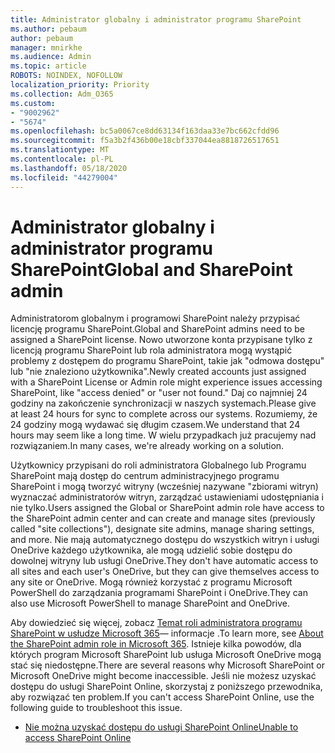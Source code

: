 ```yaml
---
title: Administrator globalny i administrator programu SharePoint
ms.author: pebaum
author: pebaum
manager: mnirkhe
ms.audience: Admin
ms.topic: article
ROBOTS: NOINDEX, NOFOLLOW
localization_priority: Priority
ms.collection: Adm_O365
ms.custom:
- "9002962"
- "5674"
ms.openlocfilehash: bc5a0067ce8dd63134f163daa33e7bc662cfdd96
ms.sourcegitcommit: f5a3b2f436b00e18cbf337044ea8818726517651
ms.translationtype: MT
ms.contentlocale: pl-PL
ms.lasthandoff: 05/18/2020
ms.locfileid: "44279004"
---
```

# <a name="global-and-sharepoint-admin"></a><span data-ttu-id="16e3f-102">Administrator globalny i administrator programu SharePoint</span><span class="sxs-lookup"><span data-stu-id="16e3f-102">Global and SharePoint admin</span></span>

<span data-ttu-id="16e3f-103">Administratorom globalnym i programowi SharePoint należy przypisać licencję programu SharePoint.</span><span class="sxs-lookup"><span data-stu-id="16e3f-103">Global and SharePoint admins need to be assigned a SharePoint license.</span></span> <span data-ttu-id="16e3f-104">Nowo utworzone konta przypisane tylko z licencją programu SharePoint lub rola administratora mogą wystąpić problemy z dostępem do programu SharePoint, takie jak "odmowa dostępu" lub "nie znaleziono użytkownika".</span><span class="sxs-lookup"><span data-stu-id="16e3f-104">Newly created accounts just assigned with a SharePoint License or Admin role might experience issues accessing SharePoint, like "access denied" or "user not found."</span></span> <span data-ttu-id="16e3f-105">Daj co najmniej 24 godziny na zakończenie synchronizacji w naszych systemach.</span><span class="sxs-lookup"><span data-stu-id="16e3f-105">Please give at least 24 hours for sync to complete across our systems.</span></span> <span data-ttu-id="16e3f-106">Rozumiemy, że 24 godziny mogą wydawać się długim czasem.</span><span class="sxs-lookup"><span data-stu-id="16e3f-106">We understand that 24 hours may seem like a long time.</span></span> <span data-ttu-id="16e3f-107">W wielu przypadkach już pracujemy nad rozwiązaniem.</span><span class="sxs-lookup"><span data-stu-id="16e3f-107">In many cases, we're already working on a solution.</span></span>

<span data-ttu-id="16e3f-108">Użytkownicy przypisani do roli administratora Globalnego lub Programu SharePoint mają dostęp do centrum administracyjnego programu SharePoint i mogą tworzyć witryny (wcześniej nazywane "zbiorami witryn) wyznaczać administratorów witryn, zarządzać ustawieniami udostępniania i nie tylko.</span><span class="sxs-lookup"><span data-stu-id="16e3f-108">Users assigned the Global or SharePoint admin role have access to the SharePoint admin center and can create and manage sites (previously called "site collections"), designate site admins, manage sharing settings, and more.</span></span> <span data-ttu-id="16e3f-109">Nie mają automatycznego dostępu do wszystkich witryn i usługi OneDrive każdego użytkownika, ale mogą udzielić sobie dostępu do dowolnej witryny lub usługi OneDrive.</span><span class="sxs-lookup"><span data-stu-id="16e3f-109">They don't have automatic access to all sites and each user's OneDrive, but they can give themselves access to any site or OneDrive.</span></span> <span data-ttu-id="16e3f-110">Mogą również korzystać z programu Microsoft PowerShell do zarządzania programami SharePoint i OneDrive.</span><span class="sxs-lookup"><span data-stu-id="16e3f-110">They can also use Microsoft PowerShell to manage SharePoint and OneDrive.</span></span>

<span data-ttu-id="16e3f-111">Aby dowiedzieć się więcej, zobacz [Temat roli administratora programu SharePoint w usłudze Microsoft 365](https://docs.microsoft.com/sharepoint/sharepoint-admin-role)— informacje .</span><span class="sxs-lookup"><span data-stu-id="16e3f-111">To learn more, see [About the SharePoint admin role in Microsoft 365](https://docs.microsoft.com/sharepoint/sharepoint-admin-role).</span></span>
<span data-ttu-id="16e3f-112">Istnieje kilka powodów, dla których program Microsoft SharePoint lub usługa Microsoft OneDrive mogą stać się niedostępne.</span><span class="sxs-lookup"><span data-stu-id="16e3f-112">There are several reasons why Microsoft SharePoint or Microsoft OneDrive might become inaccessible.</span></span> <span data-ttu-id="16e3f-113">Jeśli nie możesz uzyskać dostępu do usługi SharePoint Online, skorzystaj z poniższego przewodnika, aby rozwiązać ten problem.</span><span class="sxs-lookup"><span data-stu-id="16e3f-113">If you can't access SharePoint Online, use the following guide to troubleshoot this issue.</span></span>

- [<span data-ttu-id="16e3f-114">Nie można uzyskać dostępu do usługi SharePoint Online</span><span class="sxs-lookup"><span data-stu-id="16e3f-114">Unable to access SharePoint Online</span></span>](https://docs.microsoft.com/sharepoint/troubleshoot/sharing-and-permissions/sharepoint-online-inaccessible)

